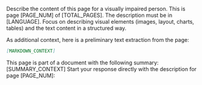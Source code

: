 Describe the content of this page for a visually impaired person.
This is page [PAGE_NUM] of [TOTAL_PAGES].
The description must be in [LANGUAGE].
Focus on describing visual elements (images, layout, charts, tables) and the text content in a structured way.

As additional context, here is a preliminary text extraction from the page:
```markdown
[MARKDOWN_CONTEXT]
```

This page is part of a document with the following summary:
[SUMMARY_CONTEXT]
Start your response directly with the description for page [PAGE_NUM]: